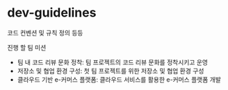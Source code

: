 # dev-guidelines
코드 컨벤션 및 규칙 정의 등등

진행 할 팀 미션
- 팀 내 코드 리뷰 문화 정착: 팀 프로젝트의 코드 리뷰 문화를 정착시키고 운영
- 저장소 및 협업 환경 구성: 첫 팀 프로젝트를 위한 저장소 및 협업 환경 구성
- 클라우드 기반 e-커머스 플랫폼: 클라우드 서비스를 활용한 e-커머스 플랫폼 개발

